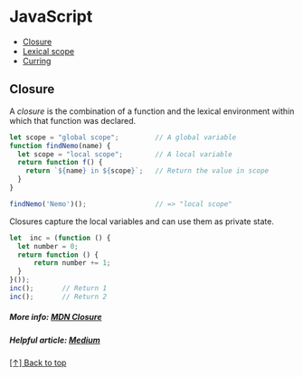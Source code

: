# JavaScript

* [Closure](#closure)
* [Lexical scope](#lexical-scope)
* [Curring](#curring)

## Closure 
  A *closure* is the combination of a function and the lexical environment within which that function was
  declared. 

  ```javascript
  let scope = "global scope";         // A global variable
  function findNemo(name) {
    let scope = "local scope";        // A local variable
    return function f() { 
      return `${name} in ${scope}`;   // Return the value in scope 
    }   
  } 
  
  findNemo('Nemo')();                 // => "local scope"
  ```
  
  Closures capture the local variables and can use them as private state. 
  ```javascript
  let  inc = (function () {
    let number = 0;
    return function () { 
        return number += 1;
    }
  }());
  inc();       // Return 1
  inc();       // Return 2
  ```
  ##### More info: [MDN Closure](https://developer.mozilla.org/en-US/docs/Web/JavaScript/Closures)
  ##### Helpful article: [Medium](https://medium.com/koderlabs/javascript-scope-chain-and-execution-context-simplified-ffb54fc6ad02)
  [[↑] Back to top](#JavaScript)

